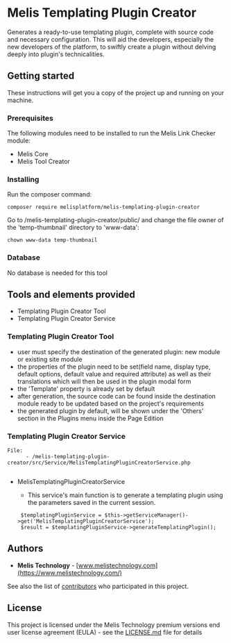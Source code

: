 # Melis Templating Plugin Creator

Generates a ready-to-use templating plugin, complete with source code and necessary configuration. This will aid the developers, especially the new developers of the platform, to swiftly create a plugin without delving deeply into plugin's technicalities.

## Getting started

These instructions will get you a copy of the project up and running on your machine.

### Prerequisites

The following modules need to be installed to run the Melis Link Checker module:

- Melis Core
- Melis Tool Creator

### Installing

Run the composer command:

```
composer require melisplatform/melis-templating-plugin-creator
```

Go to /melis-templating-plugin-creator/public/ and change the file owner of the 'temp-thumbnail' directory to 'www-data':
```
chown www-data temp-thumbnail
```

### Database

No database is needed for this tool


## Tools and elements provided

- Templating Plugin Creator Tool
- Templating Plugin Creator Service

### Templating Plugin Creator Tool

  - user must specify the destination of the generated plugin: new module or existing site module
  - the properties of the plugin need to be set(field name, display type, default options, default value and required attribute) as well as their translations which will then be used in the plugin modal form
  - the 'Template' property is already set by default 
  - after generation, the source code can be found inside the destination module ready to be updated based on the project's requirements
  - the generated plugin by default, will be shown under the 'Others' section in the Plugins menu inside the Page Edition

### Templating Plugin Creator Service

```
File: 
      - /melis-templating-plugin-creator/src/Service/MelisTemplatingPluginCreatorService.php
    
```

- MelisTemplatingPluginCreatorService
    - This service's main function is to generate a templating plugin using the parameters saved in the current session. 
      
    ```     
     $templatingPluginService = $this->getServiceManager()->get('MelisTemplatingPluginCreatorService');
     $result = $templatingPluginService->generateTemplatingPlugin();
    ```    

## Authors

- **Melis Technology** - [www.melistechnology.com](https://www.melistechnology.com/)

See also the list of [contributors](https://github.com/melisplatform/melis-newsletter/contributors) who participated in this project.

## License

This project is licensed under the Melis Technology premium versions end user license agreement (EULA) - see the [LICENSE.md](LICENSE.md) file for details
